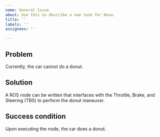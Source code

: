 ```yaml
---
name: General Issue
about: Use this to describe a new task for Nova.
title: ''
labels: ''
assignees: ''

---
```


## Problem
Currently, the car cannot do a donut.

## Solution
A ROS node can be written that interfaces with the Throttle, Brake, and Steering (TBS) to perform the donut maneuver. 

## Success condition
Upon executing the node, the car does a donut.
